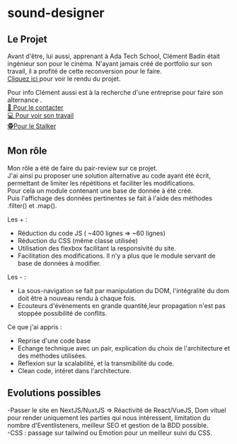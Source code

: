 # sound-designer


<h2> Le Projet </h2>
Avant d'être, lui aussi, apprenant à Ada Tech School, Clément Badin était ingénieur son pour le cinéma. 
N'ayant jamais créé de portfolio sur son travail, il a profité de cette reconversion pour le faire. 
<a href="https://website-sound-designer.vercel.app/" target="_blank"> 
  <br/>Cliquez ici </a> pour voir le rendu du projet. 

Pour info Clément aussi est à la recherche d'une entreprise pour faire son alternance .
<br/> <a href="mailto:clementbadin@gmail.com" target="_blank"> 📧 Pour le contacter </a>  <br/>
<a href="https://github.com/clem0316" target="_blank"> 💻 Pour voir son travail</a> <br/>
<a href="https://www.linkedin.com/in/cl%C3%A9ment-badin/" target="_blank"> 🕵️‍ Pour le Stalker</a>  


<h2> Mon rôle </h2>

Mon rôle a été de faire du pair-review sur ce projet.<br/>
J'ai ainsi pu proposer une solution alternative au code ayant été écrit, permettant de limiter les répétitions et faciliter les modifications. <br/>
Pour cela un module contenant une base de donnée à été créé.<br/>
Puis l'affichage des données pertinentes se fait à l'aide des méthodes .filter() et .map().

Les + :

- Réduction du code JS  ( ~400 lignes => ~60 lignes)
- Réduction du CSS (même classe utilisée)
- Utilisation des flexbox facilitant la responsivité du site.
- Facilitation des modifications. Il n'y a plus que le module servant de base de données à modifier.

Les - :
- La sous-navigation se fait par manipulation du DOM, l'intégralité du dom doit être à nouveau rendu à chaque fois.
- Ecouteurs d'évènements en grande quantité,leur propagation n'est pas stoppée possibilité de conflits.

Ce que j'ai appris :

- Reprise d'une code base 
- Echange technique avec un pair, explication du choix de l'architecture et des méthodes utilisées.
- Reflexion sur la scalabilité, et la transmibilité du code.
- Clean code, intéret dans l'architecture. 

<h2> Evolutions possibles </h2>

-Passer le site en NextJS/NuxtJS => Réactivité de React/VueJS, Dom vituel pour render uniquement les parties qui nous intéressent, limitation du nombre d'Eventlisteners, meilleur SEO et gestion de la BDD possible.
<br/>-CSS : passage sur tailwind ou Emotion pour un meilleur suivi du CSS. 

